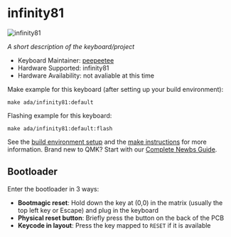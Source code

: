 # infinity81

![infinity81](https://i.imgur.com/9d6IcuA.jpg)

*A short description of the keyboard/project*

* Keyboard Maintainer: [peepeetee](https://github.com/peepeetee)
* Hardware Supported: infinity81
* Hardware Availability: not avaliable at this time

Make example for this keyboard (after setting up your build environment):

    make ada/infinity81:default

Flashing example for this keyboard:

    make ada/infinity81:default:flash

See the [build environment setup](https://docs.qmk.fm/#/getting_started_build_tools) and the [make instructions](https://docs.qmk.fm/#/getting_started_make_guide) for more information. Brand new to QMK? Start with our [Complete Newbs Guide](https://docs.qmk.fm/#/newbs).

## Bootloader

Enter the bootloader in 3 ways:

* **Bootmagic reset**: Hold down the key at (0,0) in the matrix (usually the top left key or Escape) and plug in the keyboard
* **Physical reset button**: Briefly press the button on the back of the PCB
* **Keycode in layout**: Press the key mapped to `RESET` if it is available
